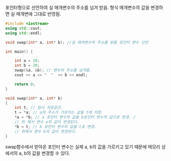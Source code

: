 포인터형으로 선언하여 실 매개변수의 주소를 넘겨 받음.
형식 매개변수의 값을 변경하면 실 매개변에 그대로 반영됨.

```cpp
#include <iostream>
using std::cout;
using std::endl;

void swap(int* a, int* b); //실 매개변수의 주소를 받을 포인터 변수 선언

int main() {

	int a = 10;
	int b = 20;
	swap(&a, &b); // 변수의 주소를 넘겨줌.
	cout << a << "  "  << b << endl;

	return 0;
}

void swap(int* a, int* b)
{
	int t; // 임시 저장공간.
	t = *a; // a의 주소가 가르키는 값을 t에 저장. 
	*a = *b; // a 포인터 변수의 값을 b포인터 변수의 값으로 변경. /
	// 위 에서 변수 a의 값이 변경된다.
	*b = t; // b 포인터 변수의 값을 t로 변경.
	// 위에서 변수 b의 값이 변경된다.
}

```

swap함수에서 받아온 포인터 변수는 실제 a, b의 값을 가르키고 있기 때문에 메모리 상에서의 a, b의 값을 변경할 수 있다. 